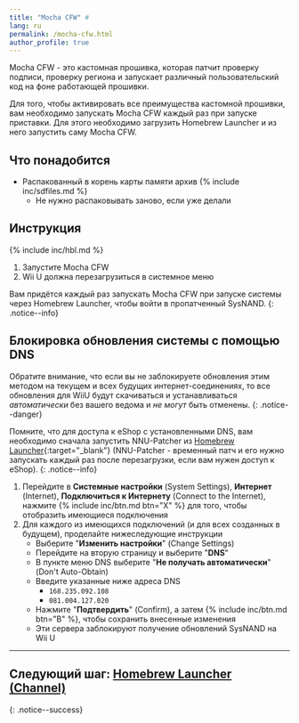 ```yaml
---
title: "Mocha CFW" #
lang: ru
permalink: /mocha-cfw.html
author_profile: true
---
```


Mocha CFW - это кастомная прошивка, которая патчит проверку подписи, проверку региона и запускает различный пользовательский код на фоне работающей прошивки.

Для того, чтобы активировать все преимущества кастомной прошивки, вам необходимо запускать Mocha CFW каждый раз при запуске приставки. Для этого необходимо загрузить Homebrew Launcher и из него запустить саму Mocha CFW.

## Что понадобится

+ Распакованный в корень карты памяти архив {% include inc/sdfiles.md %}
   * Не нужно распаковывать заново, если уже делали

## Инструкция

{% include inc/hbl.md %}
1. Запустите Mocha CFW
1. Wii U должна перезагрузиться в системное меню

Вам придётся каждый раз запускать Mocha CFW при запуске системы через Homebrew Launcher, чтобы войти в пропатченный SysNAND.
{: .notice--info}

## Блокировка обновления системы с помощью DNS

Обратите внимание, что если вы не заблокируете обновления этим методом на текущем и всех будущих интернет-соединениях, то все обновления для WiiU будут скачиваться и устанавливаться *автоматически* без вашего ведома и *не могут* быть отменены. 
{: .notice--danger}

Помните, что для доступа к eShop с установленными DNS, вам необходимо сначала запустить NNU-Patcher из [Homebrew Launcher](get-started#часть-iv---homebrew-launcher){:target="_blank"} (NNU-Patcher - временный патч и его нужно запускать каждый раз после перезагрузки, если вам нужен доступ к eShop).
{: .notice--info}

1. Перейдите в **Системные настройки** (System Settings), **Интернет** (Internet), **Подключиться к Интернету** (Connect to the Internet), нажмите {% include inc/btn.md btn="X" %} для того, чтобы отобразить имеющиеся подключения
1. Для каждого из имеющихся подключений (и для всех созданных в будущем), проделайте нижеследующие инструкции
    + Выберите "**Изменить настройки**" (Change Settings)
    + Перейдите на вторую страницу и выберите "**DNS**"
    + В пункте меню DNS выберите "**Не получать автоматически**" (Don't Auto-Obtain)
    + Введите указанные ниже адреса DNS
        + `168.235.092.108`
        + `081.004.127.020`
    + Нажмите "**Подтвердить**" (Confirm), а затем {% include inc/btn.md btn="B" %}, чтобы сохранить внесенные изменения
    + Эти сервера заблокируют получение обновлений SysNAND на Wii U


___

## Следующий шаг: [Homebrew Launcher (Channel)](homebrew-launcher-channel)
{: .notice--success}
